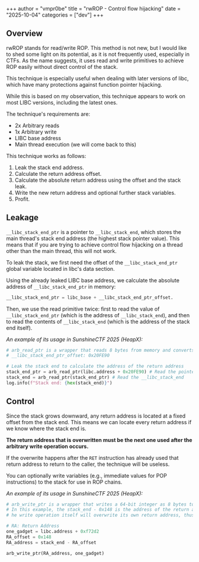 +++
author = "vmpr0be"
title = "rwROP - Control flow hijacking"
date = "2025-10-04"
categories = ["dev"]
+++

## Overview

rwROP stands for read/write ROP. This method is not new, but I would like to shed some light on its potential, as it is not frequently used, especially in CTFs. As the name suggests, it uses read and write primitives to achieve ROP easily without direct control of the stack.

This technique is especially useful when dealing with later versions of libc, which have many protections against function pointer hijacking.

While this is based on my observation, this technique appears to work on most LIBC versions, including the latest ones.

The technique's requirements are:
- 2x Arbitrary reads
- 1x Arbitrary write
- LIBC base address
- Main thread execution (we will come back to this)

This technique works as follows:
1. Leak the stack end address.
2. Calculate the return address offset.
3. Calculate the absolute return address using the offset and the stack leak.
4. Write the new return address and optional further stack variables.
5. Profit.

## Leakage

`__libc_stack_end_ptr` is a pointer to `__libc_stack_end`, which stores the main thread's stack end address (the highest stack pointer value). This means that if you are trying to achieve control flow hijacking on a thread other than the main thread, this will not work.

To leak the stack, we first need the offset of the `__libc_stack_end_ptr` global variable located in libc's data section.

Using the already leaked LIBC base address, we calculate the absolute address of `__libc_stack_end_ptr` in memory: 

```python
__libc_stack_end_ptr = libc_base + __libc_stack_end_ptr_offset.
```

Then, we use the read primitive twice: first to read the value of `__libc_stack_end_ptr` (which is the address of `__libc_stack_end`), and then to read the contents of `__libc_stack_end` (which is the address of the stack end itself).

*An example of its usage in SunshineCTF 2025 (HeapX):*
```python
# arb_read_ptr is a wrapper that reads 8 bytes from memory and converts them to a 64-bit integer. Similarly, arb_write_ptr is a wrapper that writes a 64-bit integer as 8 bytes to memory.
# __libc_stack_end_ptr_offset: 0x20FE90

# Leak the stack end to calculate the address of the return address
stack_end_ptr = arb_read_ptr(libc.address + 0x20FE90) # Read the pointer to __libc_stack_end
stack_end = arb_read_ptr(stack_end_ptr) # Read the __libc_stack_end
log.info(f"Stack end: {hex(stack_end)}")
```

## Control

Since the stack grows downward, any return address is located at a fixed offset from the stack end. This means we can locate every return address if we know where the stack end is.

**The return address that is overwritten must be the next one used after the arbitrary write operation occurs.**

If the overwrite happens after the `RET` instruction has already used that return address to return to the caller, the technique will be useless.

You can optionally write variables (e.g., immediate values for POP instructions) to the stack for use in ROP chains.

*An example of its usage in SunshineCTF 2025 (HeapX):*
```python
# arb_write_ptr is a wrapper that writes a 64-bit integer as 8 bytes to memory.
# In this example, the stack_end - 0x148 is the address of the return address when the write operation happens, remember that this will be different on your side.
# he write operation itself will overwrite its own return address, thus causing execution to jump to our one_gadget.

# RA: Return Address
one_gadget = libc.address + 0xf72d2
RA_offset = 0x148
RA_address = stack_end - RA_offset

arb_write_ptr(RA_address, one_gadget)
```
